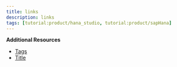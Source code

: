 ```yaml
---
title: links
description: links
tags: [tutorial:product/hana_studio, tutorial:product/sapHana]
---
```


**Additional Resources**

* [Tags](/tags.md)
* [Title](/title.md)
